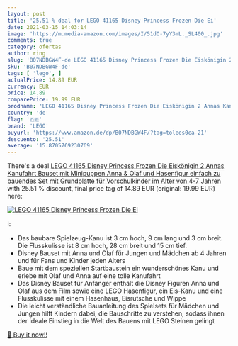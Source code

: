 ```yaml
---
layout: post
title: '25.51 % deal for LEGO 41165 Disney Princess Frozen Die Ei'
date: 2021-03-15 14:03:14
image: 'https://m.media-amazon.com/images/I/51dO-7yY3mL._SL400_.jpg'
comments: true
category: ofertas
author: ring
slug: 'B07NDBGW4F-de LEGO 41165 Disney Princess Frozen Die Eiskönigin 2 Annas...'
sku: 'B07NDBGW4F-de'
tags: [ 'lego', ]
actualPrice: 14.89 EUR
currency: EUR
price: 14.89
comparePrice: 19.99 EUR
prodname: 'LEGO 41165 Disney Princess Frozen Die Eiskönigin 2 Annas Kanufahrt  Bauset mit Minipuppen Anna & Olaf und Hasenfigur  einfach zu bauendes Set mit Grundplatte für Vorschulkinder im Alter von 4-7 Jahren'
country: 'de'
flag: '🇩🇪'
brand: 'LEGO'
buyurl: 'https://www.amazon.de/dp/B07NDBGW4F/?tag=tolees0ca-21'
descuento: '25.51'
average: '15.8705769230769'
---
```


There's a deal [LEGO 41165 Disney Princess Frozen Die Eiskönigin 2 Annas Kanufahrt  Bauset mit Minipuppen Anna & Olaf und Hasenfigur  einfach zu bauendes Set mit Grundplatte für Vorschulkinder im Alter von 4-7 Jahren](https://www.amazon.de/dp/B07NDBGW4F/?tag=tolees0ca-21)  with  25.51 % discount, final price tag of  14.89 EUR (original: 19.99 EUR) here:

[![LEGO 41165 Disney Princess Frozen Die Ei](https://m.media-amazon.com/images/I/51dO-7yY3mL._SL400_.jpg)](https://www.amazon.de/dp/B07NDBGW4F/?tag=tolees0ca-21)

ℹ️:

- Das baubare Spielzeug-Kanu ist 3 cm hoch, 9 cm lang und 3 cm breit. Die Flusskulisse ist 8 cm hoch, 28 cm breit und 15 cm tief.
- Disney Bauset mit Anna und Olaf für Jungen und Mädchen ab 4 Jahren und für Fans und Kinder jeden Alters
- Baue mit dem speziellen Startbaustein ein wunderschönes Kanu und erlebe mit Olaf und Anna auf eine tolle Kanufahrt
- Das Disney Bauset für Anfänger enthält die Disney Figuren Anna und Olaf aus dem Film sowie eine LEGO Hasenfigur, ein Eis-Kanu und eine Flusskulisse mit einem Hasenhaus, Eisrutsche und Wippe
- Die leicht verständliche Bauanleitung des Spielsets für Mädchen und Jungen hilft Kindern dabei, die Bauschritte zu verstehen, sodass ihnen der ideale Einstieg in die Welt des Bauens mit LEGO Steinen gelingt

[🛒 Buy it now!!](https://www.amazon.de/dp/B07NDBGW4F/?tag=tolees0ca-21)
